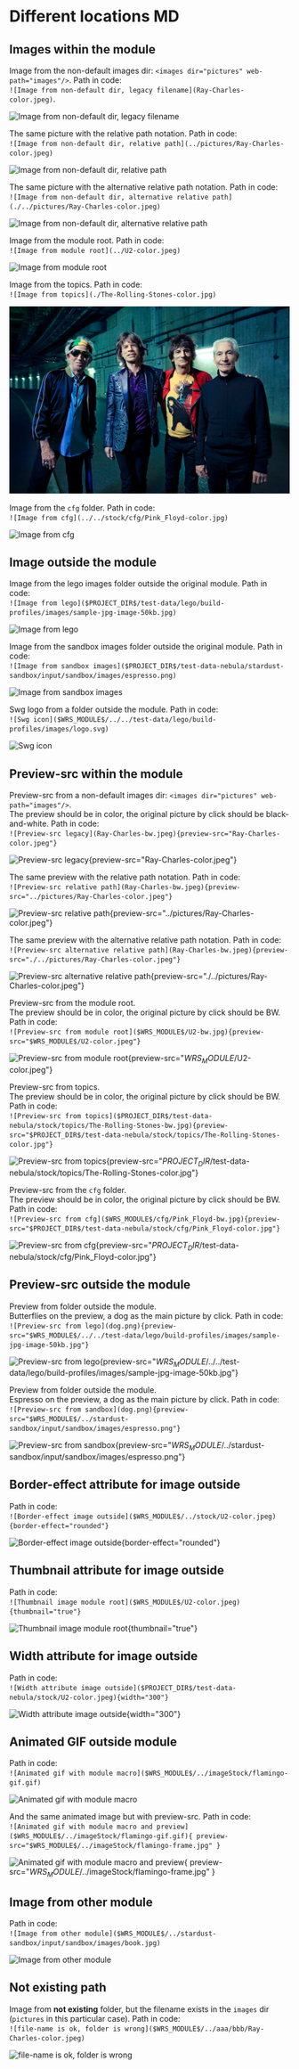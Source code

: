 # Different locations MD

## Images within the module

Image from the non-default images dir: `<images dir="pictures" web-path="images"/>`. Path in code:  
`![Image from non-default dir, legacy filename](Ray-Charles-color.jpeg)`.

![Image from non-default dir, legacy filename](Ray-Charles-color.jpeg)

The same picture with the relative path notation. Path in code:  
`![Image from non-default dir, relative path](../pictures/Ray-Charles-color.jpeg)`

![Image from non-default dir, relative path](../pictures/Ray-Charles-color.jpeg)

The same picture with the alternative relative path notation. Path in code:  
`![Image from non-default dir, alternative relative path](./../pictures/Ray-Charles-color.jpeg)`

![Image from non-default dir, alternative relative path](./../pictures/Ray-Charles-color.jpeg)

Image from the module root. Path in code:  
`![Image from module root](../U2-color.jpeg)`

![Image from module root](../U2-color.jpeg)

Image from the topics. Path in code:  
`![Image from topics](./The-Rolling-Stones-color.jpg)`

![Image from topics](./The-Rolling-Stones-color.jpg)

Image from the `cfg` folder. Path in code:  
`![Image from cfg](../../stock/cfg/Pink_Floyd-color.jpg)`

![Image from cfg](../../stock/cfg/Pink_Floyd-color.jpg)

## Image outside the module

Image from the lego images folder outside the original module. Path in code:  
`![Image from lego]($PROJECT_DIR$/test-data/lego/build-profiles/images/sample-jpg-image-50kb.jpg)`

![Image from lego]($PROJECT_DIR$/test-data/lego/build-profiles/images/sample-jpg-image-50kb.jpg)

Image from the sandbox images folder outside the original module. Path in code:  
`![Image from sandbox images]($PROJECT_DIR$/test-data-nebula/stardust-sandbox/input/sandbox/images/espresso.png)`

![Image from sandbox images]($PROJECT_DIR$/test-data-nebula/stardust-sandbox/input/sandbox/images/espresso.png)

Swg logo from a folder outside the module. Path in code:  
`![Swg icon]($WRS_MODULE$/../../test-data/lego/build-profiles/images/logo.svg)`

![Swg icon]($WRS_MODULE$/../../test-data/lego/build-profiles/images/logo.svg)

## Preview-src within the module

Preview-src from a non-default images dir: `<images dir="pictures" web-path="images"/>`.  
The preview should be in color, the original picture by click should be black-and-white. Path in code:  
`![Preview-src legacy](Ray-Charles-bw.jpeg){preview-src="Ray-Charles-color.jpeg"}`

![Preview-src legacy](Ray-Charles-bw.jpeg){preview-src="Ray-Charles-color.jpeg"}

The same preview with the relative path notation. Path in code:  
`![Preview-src relative path](Ray-Charles-bw.jpeg){preview-src="../pictures/Ray-Charles-color.jpeg"}`

![Preview-src relative path](Ray-Charles-bw.jpeg){preview-src="../pictures/Ray-Charles-color.jpeg"}

The same preview with the alternative relative path notation. Path in code:  
`![Preview-src alternative relative path](Ray-Charles-bw.jpeg){preview-src="./../pictures/Ray-Charles-color.jpeg"}`

![Preview-src alternative relative path](Ray-Charles-bw.jpeg){preview-src="./../pictures/Ray-Charles-color.jpeg"}

Preview-src from the module root.  
The preview should be in color, the original picture by click should be BW. Path in code:  
`![Preview-src from module root]($WRS_MODULE$/U2-bw.jpg){preview-src="$WRS_MODULE$/U2-color.jpeg"}`

![Preview-src from module root]($WRS_MODULE$/U2-bw.jpg){preview-src="$WRS_MODULE$/U2-color.jpeg"}

Preview-src from topics.  
The preview should be in color, the original picture by click should be BW. Path in code:  
`![Preview-src from topics]($PROJECT_DIR$/test-data-nebula/stock/topics/The-Rolling-Stones-bw.jpg){preview-src="$PROJECT_DIR$/test-data-nebula/stock/topics/The-Rolling-Stones-color.jpg"}`

![Preview-src from topics]($PROJECT_DIR$/test-data-nebula/stock/topics/The-Rolling-Stones-bw.jpg){preview-src="$PROJECT_DIR$/test-data-nebula/stock/topics/The-Rolling-Stones-color.jpg"}

Preview-src from the `cfg` folder.  
The preview should be in color, the original picture by click should be BW. Path in code:  
`![Preview-src from cfg]($WRS_MODULE$/cfg/Pink_Floyd-bw.jpg){preview-src="$PROJECT_DIR$/test-data-nebula/stock/cfg/Pink_Floyd-color.jpg"}`

![Preview-src from cfg]($WRS_MODULE$/cfg/Pink_Floyd-bw.jpg){preview-src="$PROJECT_DIR$/test-data-nebula/stock/cfg/Pink_Floyd-color.jpg"}

## Preview-src outside the module

Preview from folder outside the module.  
Butterflies on the preview, a dog as the main picture by click. Path in code:  
`![Preview-src from lego](dog.png){preview-src="$WRS_MODULE$/../../test-data/lego/build-profiles/images/sample-jpg-image-50kb.jpg"}`

![Preview-src from lego](dog.png){preview-src="$WRS_MODULE$/../../test-data/lego/build-profiles/images/sample-jpg-image-50kb.jpg"}

Preview from folder outside the module.  
Espresso on the preview, a dog as the main picture by click. Path in code:  
`![Preview-src from sandbox](dog.png){preview-src="$WRS_MODULE$/../stardust-sandbox/input/sandbox/images/espresso.png"}`

![Preview-src from sandbox](dog.png){preview-src="$WRS_MODULE$/../stardust-sandbox/input/sandbox/images/espresso.png"}

## Border-effect attribute for image outside

Path in code:  
`![Border-effect image outside]($WRS_MODULE$/../stock/U2-color.jpeg){border-effect="rounded"}`

![Border-effect image outside]($WRS_MODULE$/../stock/U2-color.jpeg){border-effect="rounded"}

## Thumbnail attribute for image outside

Path in code:  
`![Thumbnail image module root]($WRS_MODULE$/U2-color.jpeg){thumbnail="true"}`

![Thumbnail image module root]($WRS_MODULE$/U2-color.jpeg){thumbnail="true"}

## Width attribute for image outside

Path in code:  
`![Width attribute image outside]($PROJECT_DIR$/test-data-nebula/stock/U2-color.jpeg){width="300"}`

![Width attribute image outside]($PROJECT_DIR$/test-data-nebula/stock/U2-color.jpeg){width="300"}

## Animated GIF outside module

Path in code:  
`![Animated gif with module macro]($WRS_MODULE$/../imageStock/flamingo-gif.gif)`

![Animated gif with module macro]($WRS_MODULE$/../imageStock/flamingo-gif.gif)

And the same animated image but with preview-src. Path in code:  
`![Animated gif with module macro and preview]($WRS_MODULE$/../imageStock/flamingo-gif.gif){ preview-src="$WRS_MODULE$/../imageStock/flamingo-frame.jpg" }`

![Animated gif with module macro and preview]($WRS_MODULE$/../imageStock/flamingo-gif.gif){ preview-src="$WRS_MODULE$/../imageStock/flamingo-frame.jpg" }


## Image from other module

Path in code:  
`![Image from other module]($WRS_MODULE$/../stardust-sandbox/input/sandbox/images/book.jpg)`

![Image from other module]($WRS_MODULE$/../stardust-sandbox/input/sandbox/images/book.jpg)

## Not existing path
Image from **not existing** folder, but the filename exists in the `images` dir (`pictures` in this particular case). 
Path in code:  
`![file-name is ok, folder is wrong]($WRS_MODULE$/../aaa/bbb/Ray-Charles-color.jpeg)`

![file-name is ok, folder is wrong]($WRS_MODULE$/../aaa/bbb/Ray-Charles-color.jpeg)
